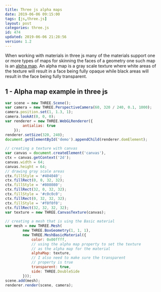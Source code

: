 ```yaml
---
title: Three js alpha maps
date: 2019-06-06 09:15:00
tags: [js,three.js]
layout: post
categories: three.js
id: 474
updated: 2019-06-06 21:28:56
version: 1.2
---
```


When working with materials in three js many of the materials support one or more types of maps for skinning the faces of a geometry one such map is an [alpha map](https://threejs.org/docs/#api/en/materials/MeshBasicMaterial.alphaMap). An alpha map is a gray scale texture where white areas of the texture will result in a face being fully opaque while black areas will result in the face being fully transparent.

<!-- more -->

## 1 - Alpha map example in three js

```js
var scene = new THREE.Scene();
var camera = new THREE.PerspectiveCamera(60, 320 / 240, 0.1, 1000);
camera.position.set(1, 1.3, 1);
camera.lookAt(0, 0, 0);
var renderer = new THREE.WebGLRenderer({
        antialias: true
    });
renderer.setSize(320, 240);
document.getElementById('demo').appendChild(renderer.domElement);
 
// creating a texture with canvas
var canvas = document.createElement('canvas'),
ctx = canvas.getContext('2d');
canvas.width = 64;
canvas.height = 64;
// drawing gray scale areas
ctx.fillStyle = '#404040';
ctx.fillRect(0, 0, 32, 32);
ctx.fillStyle = '#808080';
ctx.fillRect(32, 0, 32, 32);
ctx.fillStyle = '#c0c0c0';
ctx.fillRect(0, 32, 32, 32);
ctx.fillStyle = '#f0f0f0';
ctx.fillRect(32, 32, 32, 32);
var texture = new THREE.CanvasTexture(canvas);
 
// creating a mesh that is uing the Basic material
var mesh = new THREE.Mesh(
        new THREE.BoxGeometry(1, 1, 1),
        new THREE.MeshBasicMaterial({
            color: 0x00ffff,
            // using the alpha map property to set the texture
            // as the alpha map for the material
            alphaMap: texture,
            // I also need to make sure the transparent
            // property is true
            transparent: true,
            side: THREE.DoubleSide
        }));
scene.add(mesh);
renderer.render(scene, camera);
```

